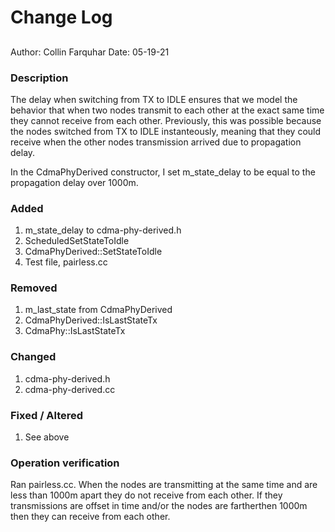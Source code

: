 # Change Log

##
Author: Collin Farquhar
Date: 05-19-21

### Description
The delay when switching from TX to IDLE ensures that we model the behavior that when two nodes transmit to each other at the exact same time they cannot receive from each other. Previously, this was possible because the nodes switched from TX to IDLE instanteously, meaning that they could receive when the other nodes transmission arrived due to propagation delay.  

In the CdmaPhyDerived constructor, I set m_state_delay to be equal to the propagation delay over 1000m.

### Added
1. m_state_delay to cdma-phy-derived.h
2. ScheduledSetStateToIdle
3. CdmaPhyDerived::SetStateToIdle
4. Test file, pairless.cc

### Removed
1. m_last_state from CdmaPhyDerived
2. CdmaPhyDerived::IsLastStateTx
3. CdmaPhy::IsLastStateTx 

### Changed
1. cdma-phy-derived.h
2. cdma-phy-derived.cc
 
### Fixed / Altered
1. See above 

### Operation verification
Ran pairless.cc. When the nodes are transmitting at the same time and are less than 1000m apart they do not receive from each other. If they transmissions are offset in time and/or the nodes are fartherthen 1000m then they can receive from each other.
 
